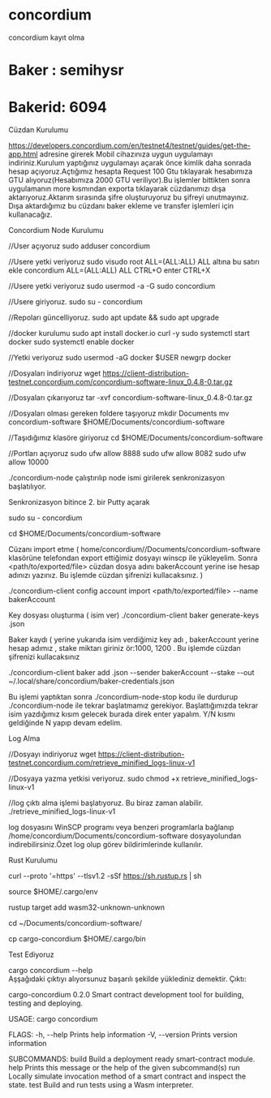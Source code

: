 # concordium
concordium kayıt olma
# Baker : semihysr
# Bakerid: 6094

Cüzdan Kurulumu

https://developers.concordium.com/en/testnet4/testnet/guides/get-the-app.html adresine girerek Mobil cihazınıza uygun uygulamayı indiriniz.Kurulum yaptığınız uygulamayı açarak
önce kimlik daha sonrada hesap açıyoruz.Açtığımız hesapta Request 100 Gtu tıklayarak hesabımıza GTU alıyoruz(Hesabımıza 2000 GTU veriliyor).Bu işlemler bittikten sonra
uygulamanın more kısmından exporta tıklayarak cüzdanımızı dışa aktarıyoruz.Aktarım sırasında şifre oluşturuyoruz bu şifreyi unutmayınız. Dışa aktardığımız bu cüzdanı baker ekleme
ve transfer işlemleri için kullanacağız.


Concordium Node Kurulumu

//User açıyoruz
sudo adduser concordium

//Usere yetki veriyoruz
sudo visudo
root    ALL=(ALL:ALL) ALL 
altına bu satırı ekle 
concordium ALL=(ALL:ALL) ALL
CTRL+O enter CTRL+X

//Usere yetki veriyoruz
sudo usermod -a -G sudo concordium

//Usere giriyoruz.
sudo su - concordium

//Repoları güncelliyoruz.
sudo apt update && sudo apt upgrade

//docker kurulumu
sudo apt install docker.io curl -y
sudo systemctl start docker
sudo systemctl enable docker

//Yetki veriyoruz
sudo usermod -aG docker $USER
newgrp docker



//Dosyaları indiriyoruz
wget https://client-distribution-testnet.concordium.com/concordium-software-linux_0.4.8-0.tar.gz

//Dosyaları çıkarıyoruz
tar -xvf concordium-software-linux_0.4.8-0.tar.gz

//Dosyaları olması gereken foldere taşıyoruz
mkdir Documents
mv concordium-software $HOME/Documents/concordium-software

//Taşıdığımız klasöre giriyoruz
cd $HOME/Documents/concordium-software

//Portları açıyoruz
sudo ufw allow 8888
sudo ufw allow 8082
sudo ufw allow 10000

./concordium-node çalıştırılıp node ismi girilerek senkronizasyon başlatılıyor.



Senkronizasyon bitince 2. bir Putty açarak

sudo su - concordium

cd $HOME/Documents/concordium-software

Cüzanı import etme ( home/concordium//Documents/concordium-software klasörüne telefondan export ettiğimiz dosyayı winscp ile yükleyelim. 
Sonra <path/to/exported/file> cüzdan dosya adını bakerAccount yerine ise hesap adınızı yazınız. Bu işlemde cüzdan şifrenizi kullacaksınız. )

./concordium-client config account import <path/to/exported/file> --name bakerAccount
 
Key dosyası oluşturma (<keys-file> isim ver)
./concordium-client baker generate-keys <keys-file>.json


Baker kaydı (<keys-file> yerine yukarıda isim verdiğimiz key adı , bakerAccount yerine hesap adımız , <amountToStake> stake miktarı giriniz ör:1000, 1200 . Bu işlemde cüzdan şifrenizi kullacaksınız  

./concordium-client baker add <keys-file>.json --sender bakerAccount --stake <amountToStake> --out ~/.local/share/concordium/baker-credentials.json

Bu işlemi yaptıktan sonra ./concordium-node-stop kodu ile durdurup ./concordium-node ile tekrar başlatmamız gerekiyor.
Başlattığımızda tekrar isim yazdığımız kısım gelecek burada direk enter yapalım. Y/N kısmı geldiğinde N yapıp devam edelim.


Log Alma 

//Dosyayı indiriyoruz
wget https://client-distribution-testnet.concordium.com/retrieve_minified_logs-linux-v1

//Dosyaya yazma yetkisi veriyoruz.
sudo chmod +x retrieve_minified_logs-linux-v1

//log çıktı alma işlemi başlatıyoruz. Bu biraz zaman alabilir.
./retrieve_minified_logs-linux-v1

log dosyasını WinSCP programı veya benzeri programlarla bağlanıp /home/concordium/Documents/concordium-software dosyayolundan indirebilirsiniz.Özet log olup görev bildirimlerinde kullanılır.



Rust Kurulumu


curl --proto '=https' --tlsv1.2 -sSf https://sh.rustup.rs | sh

source $HOME/.cargo/env

rustup target add wasm32-unknown-unknown

cd ~/Documents/concordium-software/

cp cargo-concordium $HOME/.cargo/bin


Test Ediyoruz

cargo concordium --help  
Aşşağıdaki çıktıyı alıyorsunuz başarılı şekilde yüklediniz demektir.
Çıktı:

cargo-concordium 0.2.0
Smart contract development tool for building, testing and deploying.

USAGE:
    cargo concordium <SUBCOMMAND>

FLAGS:
    -h, --help       Prints help information
    -V, --version    Prints version information

SUBCOMMANDS:
    build    Build a deployment ready smart-contract module.
    help     Prints this message or the help of the given subcommand(s)
    run      Locally simulate invocation method of a smart contract and inspect the state.
    test     Build and run tests using a Wasm interpreter.
